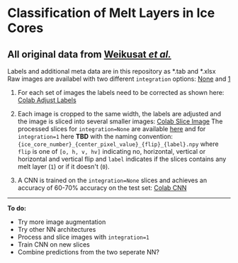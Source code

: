 # Classification of Melt Layers in Ice Cores

All original data from [Weikusat *et al.*](https://doi.org/10.1594/PANGAEA.925014)
---

Labels and additional meta data are in this repository as \*.tab and \*.xlsx\
Raw images are availabel with two different `integration` options: [None](https://sid.erda.dk/share_redirect/cJWYMvzmm1) and [1](https://sid.erda.dk/share_redirect/gmp24aIh2F)

1. For each set of images the labels need to be corrected as shown here: [Colab Adjust Labels](https://colab.research.google.com/drive/10wXGv9pDnw-I4A4GQkss2vl9PBVHfT0n?usp=sharing)

2. Each image is cropped to the same width, the labels are adjusted and the image is sliced into several smaller images:
[Colab Slice Image](https://colab.research.google.com/drive/1G_R7h1Q72xgkWzrFKPHKqIJHoxq4CnIi?usp=sharing)
The processed slices for `integration=None` are available [here](https://sid.erda.dk/share_redirect/EGXmWRTHi1) and for `integration=1` here **TBD**
with the naming convention:
`{ice_core_number}_{center_pixel_value}_{flip}_{label}.npy`
where `flip` is one of `[o, h, v, hv]` indicating no, horizontal, vertical or horizontal and vertical flip and `label` indicates if the slices contains any melt layer (`1`) or if it doesn't (`0`).

3. A CNN is trained on the `integration=None` slices and achieves an accuracy of 60-70% accuracy on the test set: [Colab CNN](https://colab.research.google.com/drive/1JUhUcL52CUQYvEhcodqmm9RTVGIy6knJ?usp=sharing)

---

**To do:**
- Try more image augmentation
- Try other NN architectures
- Process and slice images with `integration=1`
- Train CNN on new slices
- Combine predictions from the two seperate NN?
